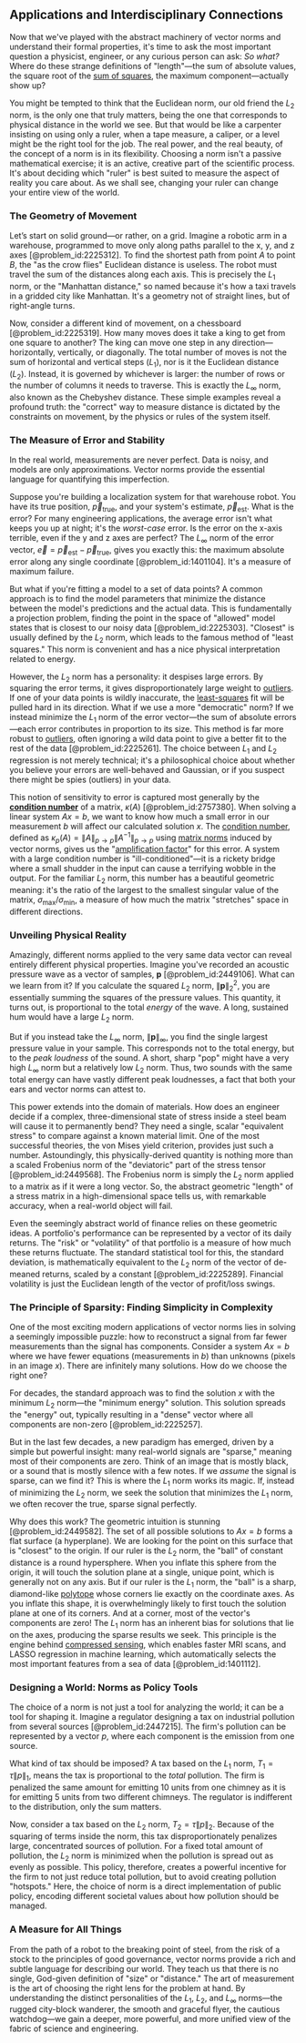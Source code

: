 ## Applications and Interdisciplinary Connections

Now that we've played with the abstract machinery of vector norms and understand their formal properties, it's time to ask the most important question a physicist, engineer, or any curious person can ask: *So what?* Where do these strange definitions of "length"—the sum of absolute values, the square root of the [sum of squares](@article_id:160555), the maximum component—actually show up?

You might be tempted to think that the Euclidean norm, our old friend the $L_2$ norm, is the only one that truly matters, being the one that corresponds to physical distance in the world we see. But that would be like a carpenter insisting on using only a ruler, when a tape measure, a caliper, or a level might be the right tool for the job. The real power, and the real beauty, of the concept of a norm is in its flexibility. Choosing a norm isn't a passive mathematical exercise; it is an active, creative part of the scientific process. It's about deciding which "ruler" is best suited to measure the aspect of reality you care about. As we shall see, changing your ruler can change your entire view of the world.

### The Geometry of Movement

Let’s start on solid ground—or rather, on a grid. Imagine a robotic arm in a warehouse, programmed to move only along paths parallel to the x, y, and z axes [@problem_id:2225312]. To find the shortest path from point $A$ to point $B$, the "as the crow flies" Euclidean distance is useless. The robot must travel the sum of the distances along each axis. This is precisely the $L_1$ norm, or the "Manhattan distance," so named because it's how a taxi travels in a gridded city like Manhattan. It's a geometry not of straight lines, but of right-angle turns.

Now, consider a different kind of movement, on a chessboard [@problem_id:2225319]. How many moves does it take a king to get from one square to another? The king can move one step in any direction—horizontally, vertically, or diagonally. The total number of moves is not the sum of horizontal and vertical steps ($L_1$), nor is it the Euclidean distance ($L_2$). Instead, it is governed by whichever is larger: the number of rows or the number of columns it needs to traverse. This is exactly the $L_\infty$ norm, also known as the Chebyshev distance. These simple examples reveal a profound truth: the "correct" way to measure distance is dictated by the constraints on movement, by the physics or rules of the system itself.

### The Measure of Error and Stability

In the real world, measurements are never perfect. Data is noisy, and models are only approximations. Vector norms provide the essential language for quantifying this imperfection.

Suppose you're building a localization system for that warehouse robot. You have its true position, $\vec{p}_{\text{true}}$, and your system's estimate, $\vec{p}_{\text{est}}$. What is the error? For many engineering applications, the average error isn't what keeps you up at night; it's the *worst-case* error. Is the error on the x-axis terrible, even if the y and z axes are perfect? The $L_\infty$ norm of the error vector, $\vec{e} = \vec{p}_{\text{est}} - \vec{p}_{\text{true}}$, gives you exactly this: the maximum absolute error along any single coordinate [@problem_id:1401104]. It's a measure of maximum failure.

But what if you're fitting a model to a set of data points? A common approach is to find the model parameters that minimize the distance between the model's predictions and the actual data. This is fundamentally a projection problem, finding the point in the space of "allowed" model states that is closest to our noisy data [@problem_id:2225303]. "Closest" is usually defined by the $L_2$ norm, which leads to the famous method of "least squares." This norm is convenient and has a nice physical interpretation related to energy.

However, the $L_2$ norm has a personality: it despises large errors. By squaring the error terms, it gives disproportionately large weight to [outliers](@article_id:172372). If one of your data points is wildly inaccurate, the [least-squares](@article_id:173422) fit will be pulled hard in its direction. What if we use a more "democratic" norm? If we instead minimize the $L_1$ norm of the error vector—the sum of absolute errors—each error contributes in proportion to its size. This method is far more robust to [outliers](@article_id:172372), often ignoring a wild data point to give a better fit to the rest of the data [@problem_id:2225261]. The choice between $L_1$ and $L_2$ regression is not merely technical; it's a philosophical choice about whether you believe your errors are well-behaved and Gaussian, or if you suspect there might be spies (outliers) in your data.

This notion of sensitivity to error is captured most generally by the **[condition number](@article_id:144656)** of a matrix, $\kappa(A)$ [@problem_id:2757380]. When solving a linear system $Ax=b$, we want to know how much a small error in our measurement $b$ will affect our calculated solution $x$. The [condition number](@article_id:144656), defined as $\kappa_p(A) = \|A\|_{p \to p}\|A^{-1}\|_{p \to p}$ using [matrix norms](@article_id:139026) induced by vector norms, gives us the "[amplification factor](@article_id:143821)" for this error. A system with a large condition number is "ill-conditioned"—it is a rickety bridge where a small shudder in the input can cause a terrifying wobble in the output. For the familiar $L_2$ norm, this number has a beautiful geometric meaning: it's the ratio of the largest to the smallest singular value of the matrix, $\sigma_{\max}/\sigma_{\min}$, a measure of how much the matrix "stretches" space in different directions.

### Unveiling Physical Reality

Amazingly, different norms applied to the very same data vector can reveal entirely different physical properties. Imagine you've recorded an acoustic pressure wave as a vector of samples, $\mathbf{p}$ [@problem_id:2449106]. What can we learn from it? If you calculate the squared $L_2$ norm, $\|\mathbf{p}\|_2^2$, you are essentially summing the squares of the pressure values. This quantity, it turns out, is proportional to the total *energy* of the wave. A long, sustained hum would have a large $L_2$ norm.

But if you instead take the $L_\infty$ norm, $\|\mathbf{p}\|_\infty$, you find the single largest pressure value in your sample. This corresponds not to the total energy, but to the *peak loudness* of the sound. A short, sharp "pop" might have a very high $L_\infty$ norm but a relatively low $L_2$ norm. Thus, two sounds with the same total energy can have vastly different peak loudnesses, a fact that both your ears and vector norms can attest to.

This power extends into the domain of materials. How does an engineer decide if a complex, three-dimensional state of stress inside a steel beam will cause it to permanently bend? They need a single, scalar "equivalent stress" to compare against a known material limit. One of the most successful theories, the von Mises yield criterion, provides just such a number. Astoundingly, this physically-derived quantity is nothing more than a scaled Frobenius norm of the "deviatoric" part of the stress tensor [@problem_id:2449568]. The Frobenius norm is simply the $L_2$ norm applied to a matrix as if it were a long vector. So, the abstract geometric "length" of a stress matrix in a high-dimensional space tells us, with remarkable accuracy, when a real-world object will fail.

Even the seemingly abstract world of finance relies on these geometric ideas. A portfolio's performance can be represented by a vector of its daily returns. The "risk" or "volatility" of that portfolio is a measure of how much these returns fluctuate. The standard statistical tool for this, the standard deviation, is mathematically equivalent to the $L_2$ norm of the vector of de-meaned returns, scaled by a constant [@problem_id:2225289]. Financial volatility is just the Euclidean length of the vector of profit/loss swings.

### The Principle of Sparsity: Finding Simplicity in Complexity

One of the most exciting modern applications of vector norms lies in solving a seemingly impossible puzzle: how to reconstruct a signal from far fewer measurements than the signal has components. Consider a system $Ax=b$ where we have fewer equations (measurements in $b$) than unknowns (pixels in an image $x$). There are infinitely many solutions. How do we choose the right one?

For decades, the standard approach was to find the solution $x$ with the minimum $L_2$ norm—the "minimum energy" solution. This solution spreads the "energy" out, typically resulting in a "dense" vector where all components are non-zero [@problem_id:2225257].

But in the last few decades, a new paradigm has emerged, driven by a simple but powerful insight: many real-world signals are "sparse," meaning most of their components are zero. Think of an image that is mostly black, or a sound that is mostly silence with a few notes. If we *assume* the signal is sparse, can we find it? This is where the $L_1$ norm works its magic. If, instead of minimizing the $L_2$ norm, we seek the solution that minimizes the $L_1$ norm, we often recover the true, sparse signal perfectly.

Why does this work? The geometric intuition is stunning [@problem_id:2449582]. The set of all possible solutions to $Ax=b$ forms a flat surface (a hyperplane). We are looking for the point on this surface that is "closest" to the origin. If our ruler is the $L_2$ norm, the "ball" of constant distance is a round hypersphere. When you inflate this sphere from the origin, it will touch the solution plane at a single, unique point, which is generally not on any axis. But if our ruler is the $L_1$ norm, the "ball" is a sharp, diamond-like [polytope](@article_id:635309) whose corners lie exactly on the coordinate axes. As you inflate this shape, it is overwhelmingly likely to first touch the solution plane at one of its corners. And at a corner, most of the vector's components are zero! The $L_1$ norm has an inherent bias for solutions that lie on the axes, producing the sparse results we seek. This principle is the engine behind [compressed sensing](@article_id:149784), which enables faster MRI scans, and LASSO regression in machine learning, which automatically selects the most important features from a sea of data [@problem_id:1401112].

### Designing a World: Norms as Policy Tools

The choice of a norm is not just a tool for analyzing the world; it can be a tool for shaping it. Imagine a regulator designing a tax on industrial pollution from several sources [@problem_id:2447215]. The firm's pollution can be represented by a vector $p$, where each component is the emission from one source.

What kind of tax should be imposed? A tax based on the $L_1$ norm, $T_1 = \tau \|p\|_1$, means the tax is proportional to the *total* pollution. The firm is penalized the same amount for emitting 10 units from one chimney as it is for emitting 5 units from two different chimneys. The regulator is indifferent to the distribution, only the sum matters.

Now, consider a tax based on the $L_2$ norm, $T_2 = \tau \|p\|_2$. Because of the squaring of terms inside the norm, this tax disproportionately penalizes large, concentrated sources of pollution. For a fixed total amount of pollution, the $L_2$ norm is minimized when the pollution is spread out as evenly as possible. This policy, therefore, creates a powerful incentive for the firm to not just reduce total pollution, but to avoid creating pollution "hotspots." Here, the choice of norm is a direct implementation of public policy, encoding different societal values about how pollution should be managed.

### A Measure for All Things

From the path of a robot to the breaking point of steel, from the risk of a stock to the principles of good governance, vector norms provide a rich and subtle language for describing our world. They teach us that there is no single, God-given definition of "size" or "distance." The art of measurement is the art of choosing the right lens for the problem at hand. By understanding the distinct personalities of the $L_1$, $L_2$, and $L_\infty$ norms—the rugged city-block wanderer, the smooth and graceful flyer, the cautious watchdog—we gain a deeper, more powerful, and more unified view of the fabric of science and engineering.